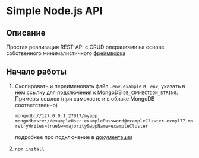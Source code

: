 # Simple Node.js API

## Описание

Простая реализация REST-API с CRUD операциями на основе собственного минималистичного [фреймворка](https://github.com/Shustenkov/nodejs-simple-framework)

## Начало работы

1. Скопировать и переименовать файл `.env.example` в `.env`, указать в нём ссылку для подключения к MongoDB `DB_CONNECTION_STRING`.<br>
   Примеры ссылок (при самохосте и в облаке MongoDB соответственно)

   ```
   mongodb://127.0.0.1:27017/myapp
   mongodb+srv://exampleUser:examplePassword@exampleCluster.exmpl77.mongodb.net/?retryWrites=true&w=majority&appName=exampleCluster
   ```

   подробнее про подключение в [документации](https://mongoosejs.com/docs/connections.html)

2. `npm install`
